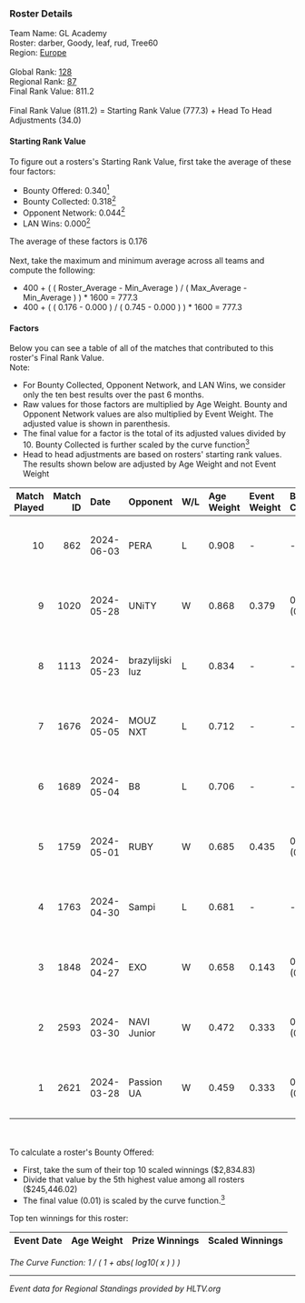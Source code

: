 ### Roster Details<br />
Team Name: GL Academy<br />
Roster: darber, Goody, leaf, rud, Tree60<br />
Region: [Europe]( ../standings_europe.md)<br />
<br />
Global Rank: [128](../standings_global.md)<br />
Regional Rank: [87]( ../standings_europe.md)<br />
Final Rank Value:  811.2<br />
<br />
Final Rank Value (811.2) = Starting Rank Value (777.3) + Head To Head Adjustments (34.0)<br />

#### Starting Rank Value<br />
To figure out a rosters's Starting Rank Value, first take the average of these four factors:<br />
- Bounty Offered: 0.340[<sup>1</sup>](#table2)
- Bounty Collected: 0.318[<sup>2</sup>](#table1)
- Opponent Network: 0.044[<sup>2</sup>](#table1)
- LAN Wins: 0.000[<sup>2</sup>](#table1)

The average of these factors is 0.176<br />
<br />
Next, take the maximum and minimum average across all teams and compute the following:<br />
- 400 + ( ( Roster_Average - Min_Average ) / ( Max_Average - Min_Average ) ) * 1600 = 777.3
- 400 + ( ( 0.176 - 0.000 ) / ( 0.745 - 0.000 ) ) * 1600 = 777.3


#### Factors<br />
Below you can see a table of all of the matches that contributed to this roster's Final Rank Value.<br />
Note:<br />

- For Bounty Collected, Opponent Network, and LAN Wins, we consider only the ten best results over the past 6 months.
- Raw values for those factors are multiplied by Age Weight. Bounty and Opponent Network values are also multiplied by Event Weight. The adjusted value is shown in parenthesis.
- The final value for a factor is the total of its adjusted values divided by 10. Bounty Collected is further scaled by the curve function[<sup>3</sup>](#curveFunction)
- Head to head adjustments are based on rosters' starting rank values. The results shown below are adjusted by Age Weight and not Event Weight
<span id="table1"></span><br />


| Match Played | Match ID | Date       | Opponent        | W/L | Age Weight | Event Weight | Bounty Collected | Opponent Network | LAN Wins  | H2H Adj. | Roster                           |
| -: | -: | :- | :- | :- | :- | :- | :- | :- | :- | -: | :- |
|           10 |      862 | 2024-06-03 | PERA            | L   | 0.908      | -            | -                | -                | -         |    -7.20 | darber, Goody, leaf, rud, Tree60 |
|            9 |     1020 | 2024-05-28 | UNiTY           | W   | 0.868      | 0.379        | 0.039 (0.013)    | 0.364 (0.119)    | 0 (0.000) |    20.76 | darber, Goody, leaf, rud, Tree60 |
|            8 |     1113 | 2024-05-23 | brazylijski luz | L   | 0.834      | -            | -                | -                | -         |   -10.15 | darber, Goody, leaf, rud, Tree60 |
|            7 |     1676 | 2024-05-05 | MOUZ NXT        | L   | 0.712      | -            | -                | -                | -         |    -4.16 | darber, Goody, leaf, rud, shadiy |
|            6 |     1689 | 2024-05-04 | B8              | L   | 0.706      | -            | -                | -                | -         |    -3.84 | darber, Goody, leaf, rud, shadiy |
|            5 |     1759 | 2024-05-01 | RUBY            | W   | 0.685      | 0.435        | 0.144 (0.043)    | 0.580 (0.173)    | 0 (0.000) |    16.06 | darber, Goody, leaf, rud, shadiy |
|            4 |     1763 | 2024-04-30 | Sampi           | L   | 0.681      | -            | -                | -                | -         |    -5.69 | darber, Goody, leaf, rud, sSen   |
|            3 |     1848 | 2024-04-27 | EXO             | W   | 0.658      | 0.143        | 0.019 (0.002)    | 0.132 (0.012)    | 0 (0.000) |    10.63 | darber, Goody, leaf, rud, sSen   |
|            2 |     2593 | 2024-03-30 | NAVI Junior     | W   | 0.472      | 0.333        | 0.006 (0.001)    | 0.051 (0.008)    | 0 (0.000) |     6.22 | darber, Goody, leaf, nestee, rud |
|            1 |     2621 | 2024-03-28 | Passion UA      | W   | 0.459      | 0.333        | 0.087 (0.013)    | 0.847 (0.130)    | 0 (0.000) |    11.33 | darber, Goody, leaf, nestee, rud |

<br />
<span id="table2"></span><br />
To calculate a roster's Bounty Offered:<br />

- First, take the sum of their top 10 scaled winnings ($2,834.83)
- Divide that value by the 5th highest value among all rosters ($245,446.02)
- The final value (0.01) is scaled by the curve function.[<sup>3</sup>](#curveFunction)

Top ten winnings for this roster:<br />

| Event Date | Age Weight | Prize Winnings | Scaled Winnings |
| :- | -: | :- | :- |


<span id="curveFunction"></span>_The Curve Function: 1 / ( 1 + abs( log10( x ) ) )_<br />

---
_Event data for Regional Standings provided by HLTV.org_<br />
